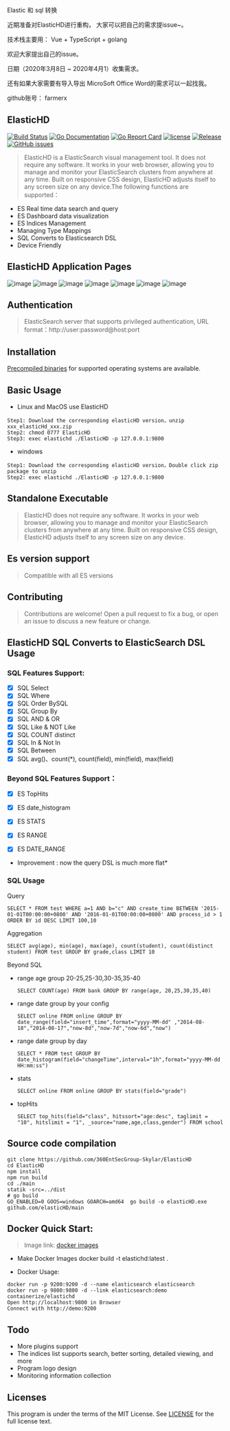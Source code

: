 Elastic 和 sql 转换


近期准备对ElasticHD进行重构， 大家可以把自己的需求提issue~。  

技术栈主要用： Vue + TypeScript + golang 

欢迎大家提出自己的issue。

日期（2020年3月8日 ~ 2020年4月1）收集需求。 

还有如果大家需要有导入导出 MicroSoft Office Word的需求可以一起找我。 

github账号： farmerx

ElasticHD
-----------
[![Build Status](https://travis-ci.org/360EntSecGroup-Skylar/ElasticHD.svg?branch=master)](https://travis-ci.org/360EntSecGroup-Skylar/ElasticHD)
[![Go Documentation](http://img.shields.io/badge/go-documentation-blue.svg?style=flat-square)](https://godoc.org/github.com/360EntSecGroup-Skylar/ElasticHD/main)
[![Go Report Card](https://goreportcard.com/badge/github.com/Luxurioust/aurora)](https://goreportcard.com/report/github.com/360EntSecGroup-Skylar/elasticHD/main)
[![license](https://img.shields.io/github/license/mashape/apistatus.svg?maxAge=2592000)](https://github.com/360EntSecGroup-Skylar/elasticHD/blob/master/LICENSE)
[![Release](https://img.shields.io/github/release/360EntSecGroup-Skylar/ElasticHD.svg?label=Release)](https://github.com/360EntSecGroup-Skylar/ElasticHD/releases/latest)
[![GitHub issues](https://img.shields.io/github/issues/360EntSecGroup-Skylar/ElasticHD.svg)](https://github.com/360EntSecGroup-Skylar/ElasticHD/issues)
> ElasticHD is a ElasticSearch visual management tool. It does not require any software. It works in your web browser, allowing you to manage and monitor your ElasticSearch clusters from anywhere at any time. Built on responsive CSS design, ElasticHD adjusts itself to any screen size on any device.The following functions are supported：
 * ES Real time data search and query
 * ES Dashboard data visualization
 * ES Indices Management
 * Managing Type Mappings
 * SQL Converts to Elasticsearch DSL
 * Device Friendly
 
 

## ElasticHD Application Pages

![image](https://github.com/360EntSecGroup-Skylar/ElasticHD/blob/master/Elastic%20HD%20Dashboard.png)
![image](https://github.com/360EntSecGroup-Skylar/ElasticHD/blob/master/Elastic%20HD%20Dashboard%20(2).png)
![image](https://github.com/360EntSecGroup-Skylar/ElasticHD/blob/master/Elastic%20HD%20Dashboard%20(3).png)
![image](https://github.com/360EntSecGroup-Skylar/ElasticHD/blob/master/Elastic%20HD%20Dashboard%20(4).png)
![image](https://github.com/360EntSecGroup-Skylar/ElasticHD/blob/master/Elastic%20HD%20Dashboard%20(5).png)
![image](https://github.com/360EntSecGroup-Skylar/ElasticHD/blob/master/Elastic%20HD%20Dashboard%20(6).png)
![image](https://github.com/360EntSecGroup-Skylar/ElasticHD/blob/master/Elastic%20HD%20Dashboard%20(7).png)
 
## Authentication
> ElasticSearch server that supports privileged authentication, URL format：http://user:password@host:port

## Installation

[Precompiled binaries]( https://github.com/360EntSecGroup-Skylar/ElasticHD/releases/) for supported operating systems are available.

## Basic Usage

 * Linux and MacOS use ElasticHD 
 ```
 Step1: Download the corresponding elasticHD version，unzip xxx_elasticHd_xxx.zip
 Step2: chmod 0777 ElasticHD
 Step3: exec elastichd ./ElasticHD -p 127.0.0.1:9800 
 ```
 * windows
 ```
 Step1: Download the corresponding elasticHD version，Double click zip package to unzip
 Step2: exec elastichd ./ElasticHD -p 127.0.0.1:9800 
 ```
 
## Standalone Executable 

> ElasticHD does not require any software. It works in your web browser, allowing you to manage and monitor your ElasticSearch clusters from anywhere at any time. Built on responsive CSS design, ElasticHD adjusts itself to any screen size on any device.

## Es version support

> Compatible with all ES versions

## Contributing

> Contributions are welcome! Open a pull request to fix a bug, or open an issue to discuss a new feature or change.

## ElasticHD SQL Converts to ElasticSearch DSL Usage

### SQL Features Support:

- [x] SQL Select
- [x] SQL Where
- [x] SQL Order BySQL
- [x] SQL Group By
- [x] SQL AND & OR
- [x] SQL Like & NOT Like
- [x] SQL COUNT distinct
- [x] SQL In & Not In
- [x] SQL Between
- [x] SQL avg()、count(*), count(field), min(field), max(field)

### Beyond SQL Features Support：

- [x] ES TopHits
- [x] ES date_histogram
- [x] ES STATS
- [x] ES RANGE
- [x] ES DATE_RANGE



* Improvement : now the query DSL is much more flat*


### SQL Usage

Query
```
SELECT * FROM test WHERE a=1 AND b="c" AND create_time BETWEEN '2015-01-01T00:00:00+0800' AND '2016-01-01T00:00:00+0800' AND process_id > 1 ORDER BY id DESC LIMIT 100,10
```
Aggregation
```
SELECT avg(age), min(age), max(age), count(student), count(distinct student) FROM test GROUP BY grade,class LIMIT 10
```
Beyond SQL
 * range age group 20-25,25-30,30-35,35-40
 
    ```
    SELECT COUNT(age) FROM bank GROUP BY range(age, 20,25,30,35,40)
    ```
 * range date group by your config
 
    ```
    SELECT online FROM online GROUP BY date_range(field="insert_time",format="yyyy-MM-dd" ,"2014-08-18","2014-08-17","now-8d","now-7d","now-6d","now")
    ```
 * range date group by day

    ```
    SELECT * FROM test GROUP BY date_histogram(field="changeTime",interval="1h",format="yyyy-MM-dd HH:mm:ss")
    ```
 * stats
    ```
    SELECT online FROM online GROUP BY stats(field="grade")
    ```
 * topHits
    ```
    SELECT top_hits(field="class", hitssort="age:desc", taglimit = "10", hitslimit = "1", _source="name,age,class,gender") FROM school
    ```


## Source code compilation

```
git clone https://github.com/360EntSecGroup-Skylar/ElasticHD
cd ElasticHD
npm install
npm run build
cd ./main
statik -src=../dist
# go build
GO_ENABLED=0 GOOS=windows GOARCH=amd64  go build -o elasticHD.exe github.com/elasticHD/main
```

## Docker Quick Start:

> Image link: [docker images](https://hub.docker.com/r/containerize/elastichd/)

* Make Docker Images
docker build -t elastichd:latest .

* Docker Usage:

```
docker run -p 9200:9200 -d --name elasticsearch elasticsearch
docker run -p 9800:9800 -d --link elasticsearch:demo containerize/elastichd
Open http://localhost:9800 in Browser
Connect with http://demo:9200

```


## Todo
* More plugins support
* The indices list supports search, better sorting, detailed viewing, and more
* Program logo design
* Monitoring information collection

## Licenses

This program is under the terms of the MIT License. See [LICENSE](https://github.com/360EntSecGroup-Skylar/ElasticHD/blob/master/LICENSE) for the full license text.
